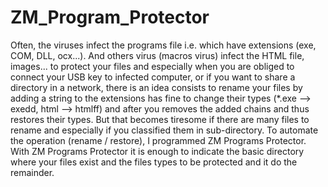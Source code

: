 # ZM_Program_Protector
Often, the viruses infect the programs file i.e. which have  extensions (exe, COM, DLL, ocx...). And others virus (macros  virus) infect the HTML file,  images... to protect your  files and  especially when you are obliged to connect your USB key to  infected computer, or if you want to share a directory in a  network, there is  an idea consists to rename your files by  adding a string to the extensions  has fine to change their types  (*.exe --> exedd,  html --> htmlff) and after you removes the  added  chains and thus restores their types.  But that becomes  tiresome if there are many files to rename and especially if you  classified them in sub-directory.  To automate the operation  (rename / restore), I programmed ZM Programs Protector.  With  ZM Programs Protector it is enough to indicate the basic  directory where your files exist and the files types to be  protected and it do the remainder.  
